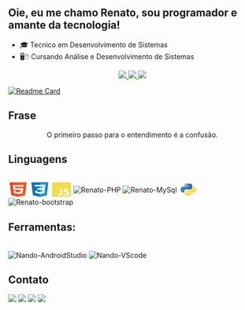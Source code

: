 
## Oie, eu me chamo Renato, sou programador e amante da tecnologia!
- 🎓 Tecnico em Desenvolvimento de Sistemas
- 🖥🖱 Cursando Análise e Desenvolvimento de Sistemas

<div align="center">
  <a href="https://github.com/renatoryu">
  <img height="180em" src="https://github-readme-stats.vercel.app/api?username=renatoryu&show_icons=true&theme=gotham&include_all_commits=true&count_private=true"/>
  <img height="180em" src="https://github-readme-stats.vercel.app/api/top-langs/?username=renatoryu&layout=compact&langs_count=7&theme=gotham"/>
  <img width="400"  src="https://github-readme-streak-stats.herokuapp.com?user=Saryio&theme=gotham&hide_border=true" />
</div>

[![Readme Card](https://github-readme-stats.vercel.app/api/pin/?username=renatoryu&repo=github-readme-stats)](https://github.com/renatoryu/github-readme-stats)

## Frase 
<div align="center">
O primeiro passo para o entendimento é a confusão.
</div>
  
  ## Linguagens
 <div style="display: inline_block"><br>
  <img align="center" alt="Renato-HTML" height="30" width="40" src="https://raw.githubusercontent.com/devicons/devicon/master/icons/html5/html5-original.svg">
  <img align="center" alt="Renato-CSS" height="30" width="40" src="https://raw.githubusercontent.com/devicons/devicon/master/icons/css3/css3-original.svg">
  <img align="center" alt="Renato-Js" height="30" width="40" src="https://raw.githubusercontent.com/devicons/devicon/master/icons/javascript/javascript-plain.svg">
  <img align="center" alt="Renato-PHP" height="50" width="40" src="https://cdn.jsdelivr.net/gh/devicons/devicon/icons/php/php-original.svg">
  <img align="center" alt="Renato-MySql" height="35" width="40" src="https://cdn.jsdelivr.net/gh/devicons/devicon/icons/mysql/mysql-original.svg">
  <img align="center" alt="Renato-Python" height="30" width="40" src="https://raw.githubusercontent.com/devicons/devicon/master/icons/python/python-original.svg">
  <img align="center" alt="Renato-bootstrap" height="38" width="50" src="https://cdn.jsdelivr.net/gh/devicons/devicon/icons/bootstrap/bootstrap-original.svg">
</div>

  ## Ferramentas: <br>
  <div style="display: inline_block"><br>
  <img align="center" alt="Nando-AndroidStudio" height="30" width="40" src="https://cdn.jsdelivr.net/gh/devicons/devicon/icons/androidstudio/androidstudio-original.svg">
  <img align="center" alt="Nando-VScode" height="30" width="40" src="https://cdn.jsdelivr.net/gh/devicons/devicon/icons/vscode/vscode-original.svg">
</div>
 
  ## Contato
<div>
   <a href="https://www.linkedin.com/in/renatocaetite" target="_blank"><img src="https://img.shields.io/badge/-LinkedIn-%230077B5?style=for-the-badge&logo=linkedin&logoColor=white" target="_blank"></a>
  <a href="https://web.whatsapp.com/send?phone=5511959893829&amp;" target="_blank"><img src="https://img.shields.io/badge/WhatsApp-25D366?style=for-the-badge&logo=whatsapp&logoColor=white" target="_blank"></a>
  <a href="https://instagram.com/renatoccz" target="_blank"><img src="https://img.shields.io/badge/-Instagram-%23E4405F?style=for-the-badge&logo=instagram&logoColor=white" target="_blank"></a>
  <a href = "mailto:renatocaetite@gmail.com"><img src="https://img.shields.io/badge/Gmail-D14836?style=for-the-badge&logo=gmail&logoColor=white" target="_blank">
</div>


  
    
 
